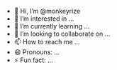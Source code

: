 - 👋 Hi, I’m @monkeyrize
- 👀 I’m interested in ...
- 🌱 I’m currently learning ...
- 💞️ I’m looking to collaborate on ...
- 📫 How to reach me ...
- 😄 Pronouns: ...
- ⚡ Fun fact: ...

<!---
monkeyrize/monkeyrize is a ✨ special ✨ repository because its `README.md` (this file) appears on your GitHub profile.
You can click the Preview link to take a look at your changes.
--->
